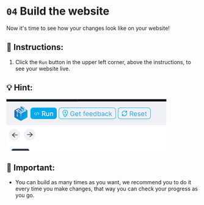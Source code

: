 # `04` Build the website

Now it's time to see how your changes look like on your website!

## 📝 Instructions:

1. Click the `Run` button in the upper left corner, above the instructions, to see your website live.

## 💡 Hint:

![Run button](../../assets/run-button.png) 

## 🔎 Important:

+ You can build as many times as you want, we recommend you to do it every time you make changes, that way you can check your progress as you go.
